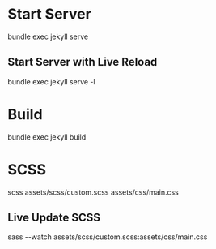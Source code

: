 # Start Server
bundle exec jekyll serve
## Start Server with Live Reload
bundle exec jekyll serve -l

# Build
bundle exec jekyll build

# SCSS
scss assets/scss/custom.scss assets/css/main.css
## Live Update SCSS
sass --watch assets/scss/custom.scss:assets/css/main.css